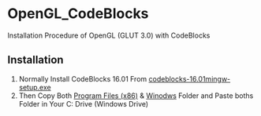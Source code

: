# OpenGL_CodeBlocks
Installation Procedure of OpenGL (GLUT 3.0) with CodeBlocks

## Installation
1. Normally Install CodeBlocks 16.01 From [codeblocks-16.01mingw-setup.exe](https://github.com/ssoad/OpenGL_CodeBlocks/raw/main/codeblocks-16.01mingw-setup.exe)
2. Then Copy Both [Program Files (x86)](https://github.com/ssoad/OpenGL_CodeBlocks/tree/main/Program%20Files%20(x86)) & [Winodws](https://github.com/ssoad/OpenGL_CodeBlocks/tree/main/Windows) Folder and Paste boths Folder in Your C: Drive (Windows Drive)
